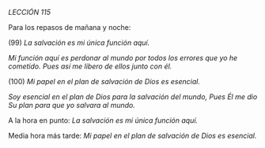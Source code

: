 *LECCIÓN 115*

Para los repasos de mañana y noche:

(99) *La salvación es mi única función aquí.*

_Mi función aquí es perdonar al mundo por todos los errores que yo he cometido. Pues así me libero de ellos junto con él._


(100) *Mi papel en el plan de salvación de Dios es esencial.*

_Soy esencial en el plan de Dios para la salvación del mundo, Pues Él me dio Su plan para que yo salvara al mundo._


A la hora en punto:
*La salvación es mi única función aquí.*

Media hora más tarde:
*Mi papel en el plan de salvación de Dios es esencial.*